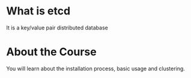 # What is etcd

It is a key/value pair distributed database

# About the Course

You will learn about the installation process, basic usage and clustering.
